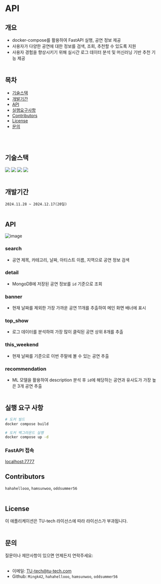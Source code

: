 # API
## 개요
- docker-compose를 활용하여 FastAPI 실행, 공연 정보 제공 
- 사용자가 다양한 공연에 대한 정보를 검색, 조회, 추천할 수 있도록 지원
- 사용자 경험을 향상시키기 위해 실시간 로그 데이터 분석 및 머신러닝 기반 추천 기능 제공
<br></br>
## 목차
- [기술스택](#기술스택)
- [개발기간](#개발기간)
- [API](#API)
- [실행요구사항](#실행요구사항)
- [Contributors](#Contributors)
- [License](#License)
- [문의](#문의)
  
<br></br>
## 기술스택
<img src="https://img.shields.io/badge/FastAPI-009688?style=flat&logo=FastAPI&logoColor=FFFFFF"/> <img src="https://img.shields.io/badge/Python-3.11-3776AB?style=flat&logo=Python&logoColor=F5F7F8"/> <img src="https://img.shields.io/badge/MongoDB-47A248?style=flat&logo=MongoDB&logoColor=ffffff"/> <img src="https://img.shields.io/badge/Amazon%20S3-569A31?style=flat&logo=Amazon%20S3&logoColor=ffffff"/>
<br></br>
## 개발기간
`2024.11.28 ~ 2024.12.17(20일)`
<br></br>
## API 

![image](https://github.com/user-attachments/assets/7dc0defc-7f81-4b30-9a73-69b89a23400b)

### search
- 공연 제목, 카테고리, 날짜, 아티스트 이름, 지역으로 공연 정보 검색
### detail
- MongoDB에 저장된 공연 정보를 `id` 기준으로 조회
### banner
- 현재 날짜를 제외한 가장 가까운 공연 11개를 추출하여 메인 화면 배너에 표시
### top_show
- 로그 데이터를 분석하여 가장 많이 클릭된 공연 상위 8개를 추출
### this_weekend
- 현재 날짜를 기준으로 이번 주말에 볼 수 있는 공연 추출
### recommendation
- ML 모델을 활용하여 description 분석 후 `id`에 해당하는 공연과 유사도가 가장 높은 3개 공연 추출 
<br></br>
## 실행 요구 사항 
```bash
# 도커 빌드
docker compose build

# 도커 백그라운드 실행
docker compose up -d
```
### FastAPI 접속
[localhost:7777](https://localhost:7777)
## Contributors
`hahahellooo`, `hamsunwoo`, `oddsummer56`
<br></br>
## License
이 애플리케이션은 TU-tech 라이선스에 따라 라이선스가 부과됩니다.
<br></br>
## 문의
질문이나 제안사항이 있으면 언제든지 연락주세요:
<br></br>
- 이메일: TU-tech@tu-tech.com
- Github: `Mingk42`, `hahahellooo`, `hamsunwoo`, `oddsummer56`

